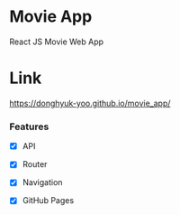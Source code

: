 # Movie App

React JS Movie Web App

# Link
https://donghyuk-yoo.github.io/movie_app/

### Features

- [x] API
- [x] Router
- [x] Navigation
- [x] GitHub Pages

